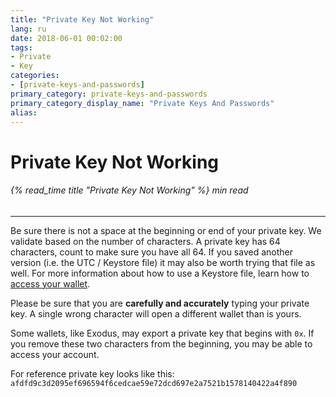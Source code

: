 ```yaml
---
title: "Private Key Not Working"
lang: ru
date: 2018-06-01 00:02:00
tags:
- Private
- Key
categories:
- [private-keys-and-passwords]
primary_category: private-keys-and-passwords
primary_category_display_name: "Private Keys And Passwords"
alias:
---
```


# __Private Key Not Working__
###### {% read_time title "Private Key Not Working" %} min read
***

Be sure there is not a space at the beginning or end of your private key. We validate based on the number of characters. A private key has 64 characters, count to make sure you have all 64. If you saved another version (i.e. the UTC / Keystore file) it may also be worth trying that file as well. For more information about how to use a Keystore file, learn how to [access your wallet][accessMEW].

Please be sure that you are **carefully and accurately** typing your private key. A single wrong character will open a different wallet than is yours.

Some wallets, like Exodus, may export a private key that begins with `0x`. If you remove these two characters from the beginning, you may be able to access your account.

For reference private key looks like this:
`afdfd9c3d2095ef696594f6cedcae59e72dcd697e2a7521b1578140422a4f890`

[accessMEW]: /ru/getting-started/how-to-access-your-wallet/